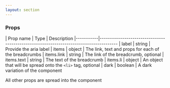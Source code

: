 ```yaml
---
layout: section
---
```


### Props

| Prop name | Type    | Description
|-----------|---------------------------------------------------------------------------------------
| label       | string  | Provide the aria label
| items       | object  | The link, text and props for each of the breadcrumbs
| items.link  | string  | The link of the breadcrumb, optional
| items.text  | string  | The text of the breadcrumb
| items.li    | object  | An object that will be spread onto the `<li>` tag, optional
| dark        | boolean | A dark variation of the component

All other props are spread into the component
